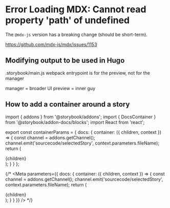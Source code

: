 # Error Loading MDX: Cannot read property 'path' of undefined

The `@mdx-js` version has a breaking change (should be short-term).

https://github.com/mdx-js/mdx/issues/1153

## Modifying output to be used in Hugo

.storybook/main.js webpack entrypoint is for the preview, not for the manager

manager = broader UI
preview = inner guy

## How to add a container around a story

import { addons } from '@storybook/addons';
import { DocsContainer } from '@storybook/addon-docs/blocks';
import React from 'react';

export const containerParams = {
  docs: {
    container: ({ children, context }) => {
      const channel = addons.getChannel();
      channel.emit('sourcecode/selectedStory', context.parameters.fileName);
      return (
        <DocsContainer context={context}>
          <div>{children}</div>
        </DocsContainer>
      );
    }
  }
};

{/* <Meta parameters={{
  docs: {
    container: ({ children, context }) => {
      const channel = addons.getChannel();
      channel.emit('sourcecode/selectedStory', context.parameters.fileName);
      return (
        <DocsContainer context={context}>
          <div>{children}</div>
        </DocsContainer>
      );
    }
  }
}} /> */}